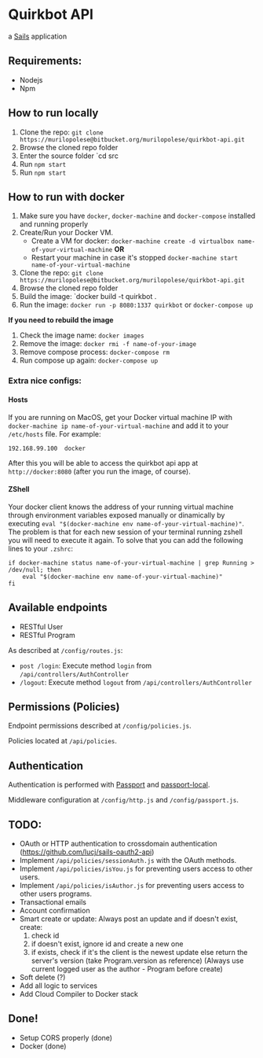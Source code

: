 # Quirkbot API

a [Sails](http://sailsjs.org) application

## Requirements:

* Nodejs
* Npm

## How to run locally

1. Clone the repo: `git clone https://murilopolese@bitbucket.org/murilopolese/quirkbot-api.git`
2. Browse the cloned repo folder
3. Enter the source folder `cd src
4. Run `npm start`
5. Run `npm start`

## How to run with docker

1. Make sure you have `docker`, `docker-machine` and `docker-compose` installed and running properly
2. Create/Run your Docker VM.
	* Create a VM for docker: `docker-machine create -d virtualbox name-of-your-virtual-machine` **OR**
	* Restart your machine in case it's stopped `docker-machine start name-of-your-virtual-machine`
3. Clone the repo: `git clone https://murilopolese@bitbucket.org/murilopolese/quirkbot-api.git`
4. Browse the cloned repo folder
5. Build the image: `docker build -t quirkbot .
6. Run the image: `docker run -p 8080:1337 quirkbot` or `docker-compose up`

**If you need to rebuild the image**

1. Check the image name: `docker images`
2. Remove the image: `docker rmi -f name-of-your-image`
3. Remove compose process: `docker-compose rm`
4. Run compose up again: `docker-compose up`

### Extra nice configs:

#### Hosts

If you are running on MacOS, get your Docker virtual machine IP with `docker-machine ip name-of-your-virtual-machine` and add it to your `/etc/hosts` file. For example:

	192.168.99.100	docker

After this you will be able to access the quirkbot api app at `http://docker:8080` (after you run the image, of course).

#### ZShell

Your docker client knows the address of your running virtual machine through environment variables exposed manually or dinamically by executing `eval "$(docker-machine env name-of-your-virtual-machine)"`. The problem is that for each new session of your terminal running zshell you will need to execute it again. To solve that you can add the following lines to your `.zshrc`:

	if docker-machine status name-of-your-virtual-machine | grep Running > /dev/null; then
		eval "$(docker-machine env name-of-your-virtual-machine)"
	fi

## Available endpoints

* RESTful User
* RESTful Program

As described at `/config/routes.js`:

* `post /login`: Execute method `login` from `/api/controllers/AuthController`
* `/logout`: Execute method `logout` from `/api/controllers/AuthController`

## Permissions (Policies)

Endpoint permissions described at `/config/policies.js`.

Policies located at `/api/policies`.

## Authentication

Authentication is performed with [Passport](http://passportjs.org/) and [passport-local](https://github.com/jaredhanson/passport-local).

Middleware configuration at `/config/http.js` and `/config/passport.js`.

## TODO:

* OAuth or HTTP authentication to crossdomain authentication (https://github.com/lucj/sails-oauth2-api)
* Implement `/api/policies/sessionAuth.js` with the OAuth methods.
* Implement `/api/policies/isYou.js` for preventing users access to other users.
* Implement `/api/policies/isAuthor.js` for preventing users access to other users programs.
* Transactional emails
* Account confirmation
* Smart create or update: Always post an update and if doesn't exist, create:
	1. check id
	2. if doesn't exist, ignore id and create a new one
	3. if exists, check if it's the client is the newest update else return the server's version
	(take Program.version as reference)
	(Always use current logged user as the author - Program before create)
* Soft delete (?)
* Add all logic to services
* Add Cloud Compiler to Docker stack

## Done!

* Setup CORS properly (done)
* Docker (done)
